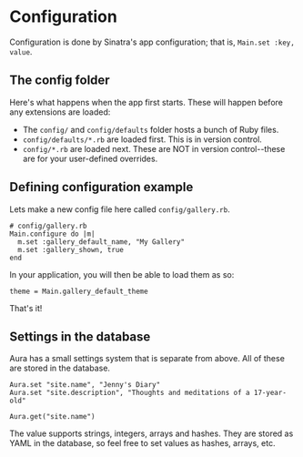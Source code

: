 # Configuration

Configuration is done by Sinatra's app configuration; that is,
`Main.set :key, value`.

## The config folder

Here's what happens when the app first starts. These will happen
before any extensions are loaded:

 - The `config/` and `config/defaults` folder hosts a bunch of Ruby files.
 - `config/defaults/*.rb` are loaded first. This is in version control.
 - `config/*.rb` are loaded next. These are NOT in version control--these are 
 for your user-defined overrides.

## Defining configuration example

Lets make a new config file here called `config/gallery.rb`.

    # config/gallery.rb
    Main.configure do |m|
      m.set :gallery_default_name, "My Gallery"
      m.set :gallery_shown, true
    end

In your application, you will then be able to load them as so:

    theme = Main.gallery_default_theme

That's it!

## Settings in the database

Aura has a small settings system that is separate from above.
All of these are stored in the database.

    Aura.set "site.name", "Jenny's Diary"
    Aura.set "site.description", "Thoughts and meditations of a 17-year-old"

    Aura.get("site.name")

The value supports strings, integers, arrays and hashes. They
are stored as YAML in the database, so feel free to set values as hashes, 
arrays, etc.
